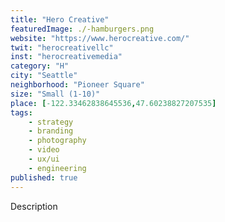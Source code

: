 ```yaml
---
title: "Hero Creative"
featuredImage: ./-hamburgers.png
website: "https://www.herocreative.com/"
twit: "herocreativellc"
inst: "herocreativemedia"
category: "H"
city: "Seattle"
neighborhood: "Pioneer Square"
size: "Small (1-10)"
place: [-122.33462838645536,47.60238827207535]
tags:
    - strategy
    - branding
    - photography
    - video
    - ux/ui
    - engineering
published: true
---
```


Description

